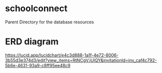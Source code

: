 # schoolconnect
Parent Directory for the database resources
# ERD diagram
https://lucid.app/lucidchart/e4c3d888-1a1f-4e72-8006-3b55d3e374d3/edit?view_items=RtNCgV.jUlQY&invitationId=inv_caf4c792-5b6e-4631-93a9-c8ff95ee48c9
